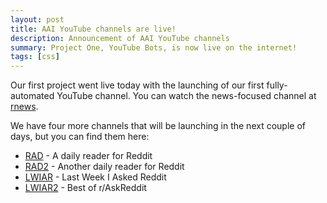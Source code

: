 ```yaml
---
layout: post
title: AAI YouTube channels are live!
description: Announcement of AAI YouTube channels
summary: Project One, YouTube Bots, is now live on the internet!
tags: [css]
---
```


Our first project went live today with the launching of our first fully-automated YouTube channel. You can watch the news-focused channel at [rnews](https://www.youtube.com/channel/UCYLNrsxaFG-GvjpzBgfA-0w).

We have four more channels that will be launching in the next couple of days, but you can find them here:

- [RAD](https://www.youtube.com/channel/UCg92X0hn2ELW3FhYUx0iYCg) - A daily reader for Reddit
- [RAD2](https://www.youtube.com/channel/UCwytzYZHMEgTAjSqNMlOnqw) - Another daily reader for Reddit
- [LWIAR](https://www.youtube.com/channel/UCkw7DyLBwe4xaeJ1wmV1lHg) - Last Week I Asked Reddit
- [LWIAR2](https://www.youtube.com/channel/UCXUMzXpZkFr3liEg16DQMFA) - Best of r/AskReddit